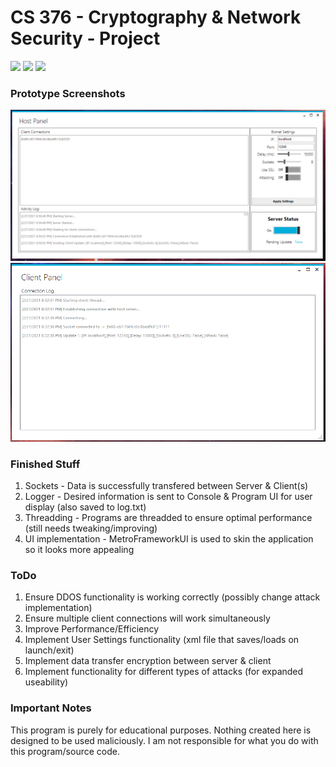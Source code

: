 # CS 376 - Cryptography & Network Security - Project

<img src="https://cdn.rawgit.com/sindresorhus/awesome/d7305f38d29fed78fa85652e3a63e154dd8e8829/media/badge.svg"> <img src="https://img.shields.io/badge/platform-windows-success.svg"> <img src="https://img.shields.io/badge/version-0.5-yellow">

### Prototype Screenshots

![](images/host1.PNG)
![](images/client1.PNG)

### Finished Stuff
1. Sockets - Data is successfully transfered between Server & Client(s)
2. Logger - Desired information is sent to Console & Program UI for user display (also saved to log.txt)
3. Threadding - Programs are threadded to ensure optimal performance (still needs tweaking/improving)
4. UI implementation - MetroFrameworkUI is used to skin the application so it looks more appealing

### ToDo
1. Ensure DDOS functionality is working correctly (possibly change attack implementation)
2. Ensure multiple client connections will work simultaneously
3. Improve Performance/Efficiency
4. Implement User Settings functionality (xml file that saves/loads on launch/exit)
5. Implement data transfer encryption between server & client
6. Implement functionality for different types of attacks (for expanded useability)

### Important Notes
This program is purely for educational purposes. 
Nothing created here is designed to be used maliciously. 
I am not responsible for what you do with this program/source code.
